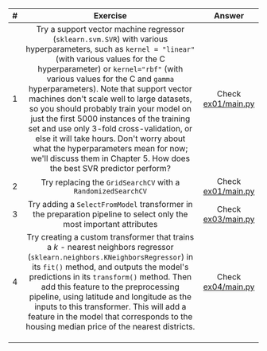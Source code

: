 |   #   |                                                                                                                                                                                                                                                                                                          Exercise                                                                                                                                                                                                                                                                                                           |               Answer               |
| :---: | :-------------------------------------------------------------------------------------------------------------------------------------------------------------------------------------------------------------------------------------------------------------------------------------------------------------------------------------------------------------------------------------------------------------------------------------------------------------------------------------------------------------------------------------------------------------------------------------------------------------------------: | :--------------------------------: |
|   1   | Try  a support vector machine regressor (`sklearn.svm.SVR`) with various hyperparameters, such as `kernel = "linear"` (with various values for the C hyperparameter) or `kernel="rbf"` (with various values for the C and `gamma` hyperparameters). Note that support vector machines don't scale well to large datasets, so you should probably train your model on just the first 5000 instances of the training set and use only 3-fold cross-validation, or else it will take hours. Don't worry about what the hyperparameters mean for now; we'll discuss them in Chapter 5. How does the best SVR predictor perform? | Check [ex01/main.py](ex01/main.py) |
|   2   |                                                                                                                                                                                                                                                                                Try replacing the `GridSearchCV` with a `RandomizedSearchCV`                                                                                                                                                                                                                                                                                 | Check [ex01/main.py](ex01/main.py) |
|   3   |                                                                                                                                                                                                                                                     Try adding a `SelectFromModel` transformer in the preparation pipeline to select only the most important attributes                                                                                                                                                                                                                                                     | Check [ex03/main.py](ex01/main.py) |
|   4   |                                                                                    Try creating a custom transformer that trains a _k_ - nearest neighbors regressor (`sklearn.neighbors.KNeighborsRegressor`) in its `fit()` method, and outputs the model's predictions in its `transform()` method. Then add this feature to the preprocessing pipeline, using latitude and longitude as the inputs to this transformer. This will add a feature in the model that corresponds to the housing median price of the nearest districts.                                                                                     | Check [ex04/main.py](ex04/main.py) |
|       |                                                                                                                                                                                                                                                                                                                                                                                                                                                                                                                                                                                                                             |                                    |
|       |                                                                                                                                                                                                                                                                                                                                                                                                                                                                                                                                                                                                                             |                                    |
|       |                                                                                                                                                                                                                                                                                                                                                                                                                                                                                                                                                                                                                             |                                    |